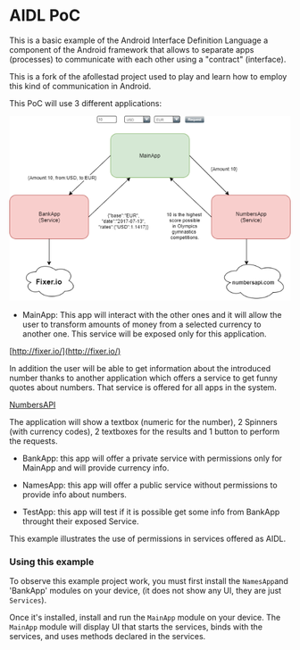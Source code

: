 # AIDL PoC

This is a basic example of the Android Interface Definition Language a component of the Android framework
that allows to separate apps (processes) to communicate with each other using a "contract" (interface).

This is a fork of the afollestad project used to play and learn how to employ this kind of communication in Android.

This PoC will use 3 different applications:

<p align="center">
  <img src="https://github.com/elloza/AIDL-PoC/blob/master/images/AIDL.png">
</p>

- MainApp: This app will interact with the other ones and it will allow the user to transform amounts of money from a selected currency to another one. This service will be exposed only for this application.

[http://fixer.io/](http://fixer.io/)

In addition the user will be able to get information about the introduced number thanks to another application which offers a service to get funny quotes about numbers. That service is offered for all apps in the system.

[NumbersAPI](http://numbersapi.com/)

The application will show a textbox (numeric for the number), 2 Spinners (with currency codes), 2 textboxes for the results and 1 button to perform the requests.

- BankApp: this app will offer a private service with permissions only for MainApp and will provide currency info.

- NamesApp: this app will offer a public service without permissions to provide info about numbers.

- TestApp: this app will test if it is possible get some info from BankApp throught their exposed Service.

This example illustrates the use of permissions in services offered as AIDL.

### Using this example

To observe this example project work, you must first install the `NamesApp`and 'BankApp' modules on your device, 
(it does not show any UI, they are just `Services`). 

Once it's installed, install and run the `MainApp` module on your device. The `MainApp` module will display UI that starts the services, binds with the services, and uses methods declared in the services.
